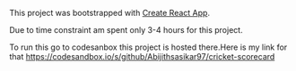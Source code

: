 This project was bootstrapped with [Create React App](https://github.com/facebook/create-react-app).


Due to time constraint am  spent only 3-4 hours for this project.

To run this go to codesanbox this project is hosted there.Here is my link for that https://codesandbox.io/s/github/Abijithsasikar97/cricket-scorecard

